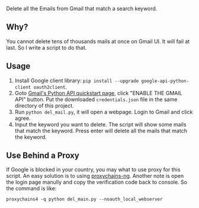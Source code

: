 

Delete all the Emails from Gmail that match a search keyword.

## Why?

You cannot delete tens of thousands mails at once on Gmail UI. It will fail at last. So I write a script to do that.

## Usage

1. Install Google client library: `pip install --upgrade google-api-python-client oauth2client`.
2. Goto [Gmail's Python API quickstart page](https://developers.google.com/gmail/api/quickstart/python), click "ENABLE THE GMAIL API" button. Put the downloaded `credentials.json` file in the same directory of this project.
3. Run `python del_mail.py`, it will open a webpage. Login to Gmail and click agree.
4. Input the keyword you want to delete. The script will show some mails that match the keyword. Press enter will delete all the mails that match the keyword.

## Use Behind a Proxy

If Google is blocked in your country, you may what to use proxy for this script. An easy solution is to using [proxychains-ng](https://github.com/rofl0r/proxychains-ng). Another note is open the login page manully and copy the verification code back to console. So the command is like:

```
proxychains4 -q python del_main.py --noauth_local_webserver
```
